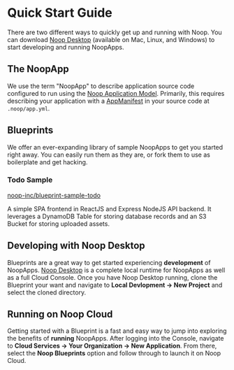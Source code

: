 # Quick Start Guide

There are two different ways to quickly get up and running with Noop. You can download [Noop Desktop](https://noop.dev/download) (available on Mac, Linux, and Windows) to start developing and running NoopApps.

## The NoopApp

We use the term "NoopApp" to describe application source code configured to run using the [Noop Application Model](/docs/Applications.md#NoopApplicationModel). Primarily, this requires describing your application with a [AppManifest](/docs/Manifests.md#AppManifest) in your source code at `.noop/app.yml`.

## Blueprints

We offer an ever-expanding library of sample NoopApps to get you started right away. You can easily run them as they are, or fork them to use as boilerplate and get hacking.

### Todo Sample

[noop-inc/blueprint-sample-todo](https://github.com/noop-inc/blueprint-sample-todo)

A simple SPA frontend in ReactJS and Express NodeJS API backend. It leverages a DynamoDB Table for storing database records and an S3 Bucket for storing uploaded assets.

## Developing with Noop Desktop

Blueprints are a great way to get started experiencing **development** of NoopApps. [Noop Desktop](https://noop.dev/download) is a complete local runtime for NoopApps as well as a full Cloud Console. Once you have Noop Desktop running, clone the Blueprint your want and navigate to **Local Devlopment -> New Project** and select the cloned directory.

## Running on Noop Cloud

Getting started with a Blueprint is a fast and easy way to jump into exploring the benefits of **running** NoopApps. After logging into the Console, navigate to **Cloud Services -> Your Organization -> New Application**. From there, select the **Noop Blueprints** option and follow through to launch it on Noop Cloud.
